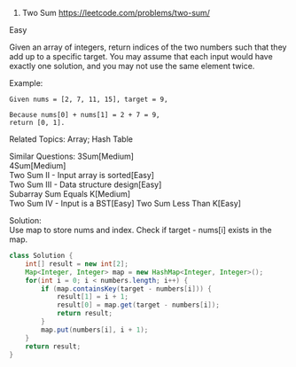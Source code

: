1. Two Sum
<https://leetcode.com/problems/two-sum/>

Easy

Given an array of integers, return indices of the two numbers such that they add up to a specific target.
You may assume that each input would have exactly one solution, and you may not use the same element twice.

Example:

    Given nums = [2, 7, 11, 15], target = 9,
    
    Because nums[0] + nums[1] = 2 + 7 = 9,
    return [0, 1].

Related Topics: Array; Hash Table

Similar Questions:
    3Sum[Medium]  
    4Sum[Medium]  
    Two Sum II - Input array is sorted[Easy]  
    Two Sum III - Data structure design[Easy]  
    Subarray Sum Equals K[Medium]  
    Two Sum IV - Input is a BST[Easy]
    Two Sum Less Than K[Easy]  

Solution:  
Use map to store nums and index. Check if target - nums[i] exists in the map.

```java
class Solution {
    int[] result = new int[2];
    Map<Integer, Integer> map = new HashMap<Integer, Integer>();
    for(int i = 0; i < numbers.length; i++) {
        if (map.containsKey(target - numbers[i])) {
            result[1] = i + 1;
            result[0] = map.get(target - numbers[i]);
            return result;
        }
        map.put(numbers[i], i + 1);
    }
    return result;
}
```
